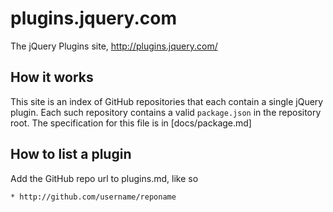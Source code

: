 # plugins.jquery.com

The jQuery Plugins site, http://plugins.jquery.com/

## How it works

This site is an index of GitHub repositories that each contain a single
jQuery plugin. Each such repository contains a valid `package.json` in
the repository root. The specification for this file is in [docs/package.md]

## How to list a plugin

Add the GitHub repo url to plugins.md, like so

`* http://github.com/username/reponame`
